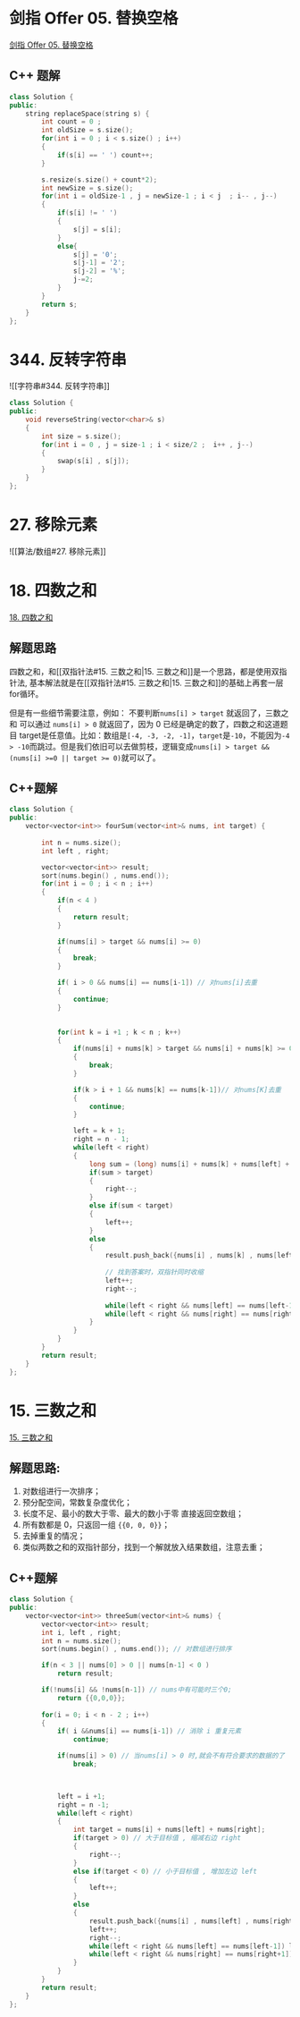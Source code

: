 


# 剑指 Offer 05. 替换空格
[剑指 Offer 05. 替换空格](https://leetcode.cn/problems/ti-huan-kong-ge-lcof/)

## C++ 题解 
```cpp
class Solution {
public:
    string replaceSpace(string s) {
        int count = 0 ;
        int oldSize = s.size();
        for(int i = 0 ; i < s.size() ; i++)
        {
            if(s[i] == ' ') count++;
        }

        s.resize(s.size() + count*2);
        int newSize = s.size();
        for(int i = oldSize-1 , j = newSize-1 ; i < j  ; i-- , j--)
        {
            if(s[i] != ' ')
            {
                s[j] = s[i];  
            }
            else{
                s[j] = '0';
                s[j-1] = '2';
                s[j-2] = '%';
                j-=2;
            }
        }
        return s;
    }
};
```


# 344. 反转字符串
![[字符串#344. 反转字符串]]
```cpp
class Solution {
public:
	void reverseString(vector<char>& s) 
	{
		int size = s.size();
		for(int i = 0 , j = size-1 ; i < size/2 ;  i++ , j--)
		{
			swap(s[i] , s[j]);
		}
	}
};
```


# 27. 移除元素
![[算法/数组#27. 移除元素]]





# 18. 四数之和 
 [18. 四数之和](https://leetcode.cn/problems/4sum/)

## 解题思路
四数之和，和[[双指针法#15. 三数之和|15. 三数之和]]是一个思路，都是使用双指针法, 基本解法就是在[[双指针法#15. 三数之和|15. 三数之和]]的基础上再套一层for循环。

但是有一些细节需要注意，例如： 不要判断`nums[i] > target` 就返回了，三数之和 可以通过 `nums[i] > 0` 就返回了，因为 0 已经是确定的数了，四数之和这道题目 target是任意值。比如：数组是`[-4, -3, -2, -1]`，`target`是`-10`，不能因为`-4 > -10`而跳过。但是我们依旧可以去做剪枝，逻辑变成`nums[i] > target && (nums[i] >=0 || target >= 0)`就可以了。


## C++题解
```cpp
class Solution {
public:
    vector<vector<int>> fourSum(vector<int>& nums, int target) {
        
        int n = nums.size();
        int left , right;

        vector<vector<int>> result;
        sort(nums.begin() , nums.end());
        for(int i = 0 ; i < n ; i++)
        {
            if(n < 4 )
            {
                return result;
            }

            if(nums[i] > target && nums[i] >= 0)
            {
                break;
            }

            if( i > 0 && nums[i] == nums[i-1]) // 对nums[i]去重
            {
                continue;
            }

           
            for(int k = i +1 ; k < n ; k++)
            {
                if(nums[i] + nums[k] > target && nums[i] + nums[k] >= 0)
                {
                    break;
                }

                if(k > i + 1 && nums[k] == nums[k-1])// 对nums[K]去重
                {
                    continue;
                }

                left = k + 1;
                right = n - 1;
                while(left < right)
                {
                    long sum = (long) nums[i] + nums[k] + nums[left] + nums[right];
                    if(sum > target)
                    {
                        right--;
                    }
                    else if(sum < target)
                    {
                        left++;
                    }
                    else
                    {
                        result.push_back({nums[i] , nums[k] , nums[left] , nums[right]});
                        
                        // 找到答案时，双指针同时收缩
                        left++;
                        right--;
                        
                        while(left < right && nums[left] == nums[left-1])left++;// 对nums[left]去重
                        while(left < right && nums[right] == nums[right+1])right--; // 对nums[right]去重
                    }
                }
            }
        }
        return result;
    }
};
```

# 15. 三数之和
[15. 三数之和](https://leetcode.cn/problems/3sum/)

## 解题思路:
1. 对数组进行一次排序；  
2. 预分配空间，常数复杂度优化；  
3. 长度不足、最小的数大于零、最大的数小于零 直接返回空数组；  
4. 所有数都是 0，只返回一组 `{{0, 0, 0}}`；  
5. 去掉重复的情况；  
6. 类似两数之和的双指针部分，找到一个解就放入结果数组，注意去重；


## C++题解
```cpp
class Solution {
public:
    vector<vector<int>> threeSum(vector<int>& nums) {
        vector<vector<int>> result;
        int i, left , right;
        int n = nums.size();
        sort(nums.begin() , nums.end()); // 对数组进行排序

        if(n < 3 || nums[0] > 0 || nums[n-1] < 0 ) 
            return result;

        if(!nums[i] && !nums[n-1]) // nums中有可能时三个0;
            return {{0,0,0}};
        
        for(i = 0; i < n - 2 ; i++)
        {
            if( i &&nums[i] == nums[i-1]) // 消除 i 重复元素
                continue;

            if(nums[i] > 0) // 当nums[i] > 0 时,就会不有符合要求的数据的了
                break;


            
            left = i +1;
            right = n -1;
            while(left < right)
            {
                int target = nums[i] + nums[left] + nums[right];
                if(target > 0) // 大于目标值 , 缩减右边 right
                {
                    right--;
                }
                else if(target < 0) // 小于目标值 , 增加左边 left
                {
                    left++;
                }
                else
                {
                    result.push_back({nums[i] , nums[left] , nums[right]});
                    left++;
                    right--;
                    while(left < right && nums[left] == nums[left-1]) left++; //消除left重复元素
                    while(left < right && nums[right] == nums[right+1])right--;//消除right重复元素
                }
            }
        }
        return result;
    }
};
```